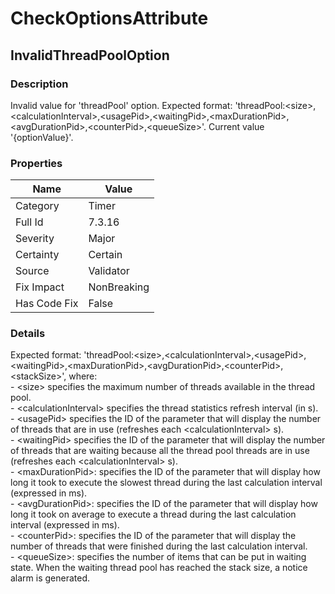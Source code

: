 ﻿---  
uid: Validator_7_3_16  
---

# CheckOptionsAttribute

## InvalidThreadPoolOption

### Description

Invalid value for 'threadPool' option. Expected format: 'threadPool:\<size\>,\<calculationInterval\>,\<usagePid\>,\<waitingPid\>,\<maxDurationPid\>,\<avgDurationPid\>,\<counterPid\>,\<queueSize\>'. Current value '{optionValue}'.

### Properties

| Name         | Value       |
| ------------ | ----------- |
| Category     | Timer       |
| Full Id      | 7.3.16      |
| Severity     | Major       |
| Certainty    | Certain     |
| Source       | Validator   |
| Fix Impact   | NonBreaking |
| Has Code Fix | False       |

### Details

Expected format: 'threadPool:\<size\>,\<calculationInterval\>,\<usagePid\>,\<waitingPid\>,\<maxDurationPid\>,\<avgDurationPid\>,\<counterPid\>,\<stackSize\>', where:   
 \- \<size\> specifies the  maximum number of threads available in the thread pool.  
 \- \<calculationInterval\> specifies the thread statistics refresh interval (in s).  
 \- \<usagePid\> specifies the ID of the parameter that will display the number of threads that are in use (refreshes each \<calculationInterval\> s).  
 \- \<waitingPid\> specifies the ID of the parameter that will display the number of threads that are waiting because all the thread pool threads are in use (refreshes each \<calculationInterval\> s).  
 \- \<maxDurationPid\>: specifies the ID of the parameter that will display how long it took to execute the slowest thread during the last calculation interval (expressed in ms).  
 \- \<avgDurationPid\>: specifies the ID of the parameter that will display how long it took on average to execute a thread during the last calculation interval (expressed in ms).  
 \- \<counterPid\>: specifies the ID of the parameter that will display the number of threads that were finished during the last calculation interval.  
 \- \<queueSize\>: specifies the number of items that can be put in waiting  state. When the waiting thread pool has reached the stack size, a notice alarm is generated.
